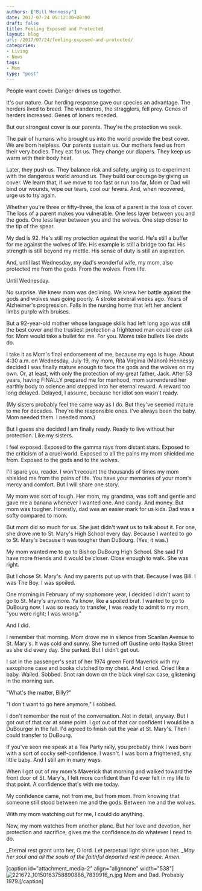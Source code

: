 ```yaml
---
authors: ["Bill Hennessy"]
date: 2017-07-24 05:12:30+00:00
draft: false
title: Feeling Exposed and Protected
layout: blog
url: /2017/07/24/feeling-exposed-and-protected/
categories:
- Living
- News
tags:
- Mom
type: "post"
---
```


People want cover. Danger drives us together.

It's our nature. Our herding response gave our species an advantage. The herders lived to breed. The wanderers, the stragglers, fell prey. Genes of herders increased. Genes of loners receded.

But our strongest cover is our parents. They're the protection we seek.

The pair of humans who brought us into the world provide the best cover. We are born helpless. Our parents sustain us. Our mothers feed us from their very bodies. They eat for us. They change our diapers. They keep us warm with their body heat.

Later, they push us. They balance risk and safety, urging us to experiment with the dangerous world around us. They build our courage by giving us cover. We learn that, if we move to too fast or run too far, Mom or Dad will bind our wounds, wipe our tears, cool our fevers. And, when recovered, urge us to try again.

Whether you're three or fifty-three, the loss of a parent is the loss of cover. The loss of a parent makes you vulnerable. One less layer between you and the gods. One less layer between you and the wolves. One step closer to the tip of the spear.

My dad is 92. He's still my protection against the world. He's still a buffer for me against the wolves of life. His example is still a bridge too far. His strength is still beyond my mettle. His sense of duty is still an aspiration.

And, until last Wednesday, my dad's wonderful wife, my mom, also protected me from the gods. From the wolves. From life.

Until Wednesday.

No surprise. We knew mom was declining. We knew her battle against the gods and wolves was going poorly. A stroke several weeks ago. Years of Alzheimer's progression. Falls in the nursing home that left her ancient limbs purple with bruises.

But a 92-year-old mother whose language skills had left long ago was still the best cover and the trustiest protection a frightened man could ever ask for. Mom would take a bullet for me. For you. Moms take bullets like dads do.

I take it as Mom's final endorsement of me, because my ego is huge. About 4:30 a.m. on Wednesday, July 19, my mom, Rita Virginia (Mahon) Hennessy decided I was finally mature enough to face the gods and the wolves on my own. Or, at least, with only the protection of my great father, Jack. After 53 years, having FINALLY prepared me for manhood, mom surrendered her earthly body to science and stepped into her eternal reward. A reward too long delayed. Delayed, I assume, because her idiot son wasn't ready.

(My sisters probably feel the same way as I do. But they've seemed mature to me for decades. They're the responsible ones. I've always been the baby. Mom needed them. I needed mom.)

But I guess she decided I am finally ready. Ready to live without her protection. Like my sisters.

I feel exposed. Exposed to the gamma rays from distant stars. Exposed to the criticism of a cruel world. Exposed to all the pains my mom shielded me from. Exposed to the gods and to the wolves.

I'll spare you, reader. I won't recount the thousands of times my mom shielded me from the pains of life. You have your memories of your mom's mercy and comfort. But I will share one story.

My mom was sort of tough. Her mom, my grandma, was soft and gentle and gave me a banana whenever I wanted one. And candy. And money. But mom was tougher. Honestly, dad was an easier mark for us kids. Dad was a softy compared to mom.

But mom did so much for us. She just didn't want us to talk about it. For one, she drove me to St. Mary's High School every day. Because I wanted to go to St. Mary's because it was tougher than DuBourg. (Yes, it was.)

My mom wanted me to go to Bishop DuBourg High School. She said I'd have more friends and it would be closer. Close enough to walk. She was right.

But I chose St. Mary's. And my parents put up with that. Because I was Bill. I was The Boy. I was spoiled.

One morning in February of my sophomore year, I decided I didn't want to go to St. Mary's anymore. Ya know, like a spoiled brat. I wanted to go to DuBourg now. I was so ready to transfer, I was ready to admit to my mom, "you were right; I was wrong."

And I did.

I remember that morning. Mom drove me in silence from Scanlan Avenue to St. Mary's. It was cold and sunny. She turned off Gustine onto Itaska Street as she did every day. She parked. But I didn't get out.

I sat in the passenger's seat of her 1974 green Ford Maverick with my saxophone case and books clutched to my chest. And I cried. Cried like a baby. Wailed. Sobbed. Snot ran down on the black vinyl sax case, glistening in the morning sun.

"What's the matter, Billy?"

"I don't want to go here anymore," I sobbed.

I don't remember the rest of the conversation. Not in detail, anyway. But I got out of that car at some point. I got out of that car confident I would be a DuBourger in the fall. I'd agreed to finish out the year at St. Mary's. Then I could transfer to DuBourg.

If you've seen me speak at a Tea Party rally, you probably think I was born with a sort of cocky self-confidence. I wasn't. I was born a frightened, shy little baby. And I still am in many ways.

When I got out of my mom's Maverick that morning and walked toward the front door of St. Mary's, I felt more confident than I'd ever felt in my life to that point. A confidence that's with me today.

My confidence came, not from me, but from mom. From knowing that someone still stood between me and the gods. Between me and the wolves.

With my mom watching out for me, I could do anything.

Now, my mom watches from another plane. But her love and devotion, her protection and sacrifice, gives me the confidence to do whatever I need to do.

_Eternal rest grant unto her, O lord. Let perpetual light shine upon her. __May her soul and all the souls of the faithful departed rest in peace. Amen._



[caption id="attachment_media-2" align="alignnone" width="538"]![221672_10150163758890886_7839916_n.jpg](https://hennessysview.com/wp-content/uploads/2017/07/221672_10150163758890886_7839916_n.jpg)
Mom and Dad. Probably 1979.[/caption]


